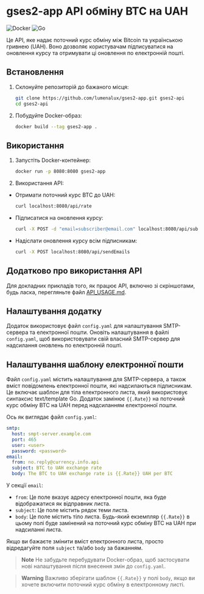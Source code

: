 # gses2-app API обміну BTC на UAH

![Docker](https://img.shields.io/badge/docker-%230db7ed.svg?style=for-the-badge&logo=docker&logoColor=white) ![Go](https://img.shields.io/badge/go-%2300ADD8.svg?style=for-the-badge&logo=go&logoColor=white)

Це API, яке надає поточний курс обміну між Bitcoin та українською гривнею (UAH). Воно дозволяє користувачам підписуватися на оновлення курсу та отримувати ці оновлення по електронній пошті.

## Встановлення

1. Склонуйте репозиторій до бажаного місця:

   ```bash
   git clone https://github.com/lumenalux/gses2-app.git gses2-api
   cd gses2-api
   ```

2. Побудуйте Docker-образ:

   ```bash
   docker build --tag gses2-app .
   ```

## Використання

1.  Запустіть Docker-контейнер:

    ```bash
    docker run -p 8080:8080 gses2-app
    ```

2.  Використання API:

- Отримати поточний курс BTC до UAH:

  ```bash
  curl localhost:8080/api/rate
  ```

- Підписатися на оновлення курсу:

  ```bash
  curl -X POST -d "email=subscriber@email.com" localhost:8080/api/subscribe
  ```

- Надіслати оновлення курсу всім підписникам:

  ```bash
  curl -X POST localhost:8080/api/sendEmails
  ```

## Додатково про використання API

Для докладних прикладів того, як працює API, включно зі скріншотами, будь ласка, перегляньте файл [API_USAGE.md](./API_USAGE.md).

## Налаштування додатку

Додаток використовує файл `config.yaml` для налаштування SMTP-сервера та електронної пошти. Оновіть налаштування в файлі `config.yaml`, щоб використовувати свій власний SMTP-сервер для надсилання оновлень по електронній пошті.

## Налаштування шаблону електронної пошти

Файл `config.yaml` містить налаштування для SMTP-сервера, а також вміст повідомлень електронної пошти, які надсилаються підписникам. Це включає шаблон для тіла електронного листа, який використовує синтаксис text/template Go. Додаток замінює `{{.Rate}}` на поточний курс обміну BTC на UAH перед надсиланням електронної пошти.

Ось як виглядає файл `config.yaml`:

```yaml
smtp:
  host: smpt-server.example.com
  port: 465
  user: <user>
  password: <password>
email:
  from: no.reply@currency.info.api
  subject: BTC to UAH exchange rate
  body: The BTC to UAH exchange rate is {{.Rate}} UAH per BTC
```

У секції `email`:

- `from`: Це поле вказує адресу електронної пошти, яка буде відображатися як відправник листа.
- `subject`: Це поле містить рядок теми листа.
- `body`: Це поле містить тіло листа. Будь-який екземпляр `{{.Rate}}` в цьому полі буде замінений на поточний курс обміну BTC на UAH при надсиланні листа.

Якщо ви бажаєте змінити вміст електронного листа, просто відредагуйте поля `subject` та/або `body` за бажанням.
> **Note**
> Не забудьте перебудувати Docker-образ, щоб застосувати нові налаштування після внесення змін до `config.yaml`.

> **Warning**
> Важливо зберігати шаблон `{{.Rate}}` у полі `body`, якщо ви хочете включити поточний курс обміну в електронному листі.
